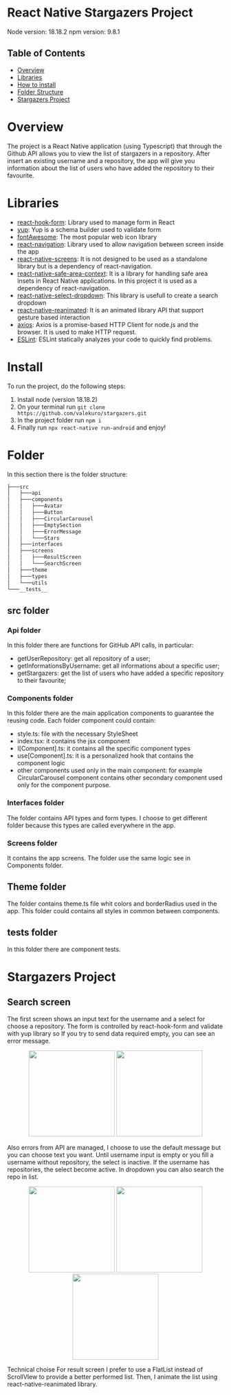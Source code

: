 # React Native Stargazers Project 
Node version: 18.18.2
npm version: 9.8.1

## Table of Contents

- [Overview](#overview)
- [Libraries](#libraries)
- [How to install](#install)
- [Folder Structure](#folder)
- [Stargazers Project](#project)

# Overview
The project is a React Native application (using Typescript) that through the Github API allows you to view the list of stargazers in a repository. After insert an existing username and a repository, the app will give you information about the list of users who have added the repository to their favourite.

# Libraries
* [react-hook-form](https://react-hook-form.com/): Library used to manage form in React
* [yup](https://github.com/jquense/yup): Yup is a schema builder used to validate form
* [fontAwesome](https://fontawesome.com/icons): The most popular web icon library
* [react-navigation](https://reactnavigation.org/): Library used to allow navigation between screen inside the app
* [react-native-screens](https://github.com/software-mansion/react-native-screens): It is not designed to be used as a standalone library but is a dependency of react-navigation.
* [react-native-safe-area-context](https://github.com/th3rdwave/react-native-safe-area-context): It is a library for handling safe area insets in React Native applications. In this project it is used as a dependency of react-navigation.
* [react-native-select-dropdown](https://www.npmjs.com/package/react-native-select-dropdown): This library is usefull to create a search dropdown
* [react-native-reanimated](https://www.npmjs.com/package/react-native-reanimated): It is an animated library API that support gesture based interaction
* [axios](https://axios-http.com/docs/intro): Axios is a promise-based HTTP Client for node.js and the browser. It is used to make HTTP request.
* [ESLint](https://eslint.org/): ESLint statically analyzes your code to quickly find problems.

# Install
To run the project, do the following steps:
1. Install node (version 18.18.2)
2. On your terminal run `git clone https://github.com/valekuro/stargazers.git`
3. In the project folder run `npm i`
4. Finally run `npx react-native run-android` and enjoy!

# Folder
In this section there is the folder structure:

```bash
├───src
│   ├───api
│   ├───components
│   │   ├───Avatar
│   │   ├───Button
│   │   ├───CircularCarousel
│   │   ├───EmptySection
│   │   ├───ErrorMessage
│   │   └───Stars
│   ├───interfaces
│   ├───screens
│   │   ├───ResultScreen
│   │   └───SearchScreen
│   ├───theme
│   ├───types
│   └───utils
└───__tests__
```
## src folder
### Api folder
In this folder there are functions for GitHub API calls, in particular:
* getUserRepository: get all repository of a user;
* getInformationsByUsername: get all informations about a specific user;
* getStargazers: get the list of users who have added a specific repository to their favourite;

### Components folder
In this folder there are the main application components to guarantee the reusing code. Each folder component could contain:
* style.ts: file with the necessary StyleSheet
* index.tsx: it contains the jsx component
* I[Component].ts: it contains all the specific component types
* use[Component].ts: it is a personalized hook that contains the component logic
* other components used only in the main component: for example CircularCarousel component contains other secondary component used only for the component purpose.

### Interfaces folder
The folder contains API types and form types. I choose to get different folder because this types are called everywhere in the app.

### Screens folder
It contains the app screens. The folder use the same logic see in Components folder. 
## Theme folder
The folder contains theme.ts file whit colors and borderRadius used in the app. This folder could contains all styles in common between components.
## __tests__ folder
In this folder there are component tests.

# Stargazers Project
## Search screen
The first screen shows an input text for the username and a select for choose a repository. The form is controlled by react-hook-form and validate with yup library so If you try to send data required empty, you can see an error message.
<p align='center'>
<img src="https://github.com/valekuro/stargazers/blob/main/app_screen/select-block.jpeg?raw=true" width=200 />
<img src="https://github.com/valekuro/stargazers/blob/main/app_screen/hook-form-error.jpeg?raw=true" width=200>
</p>
Also errors from API are managed, I choose to use the default message but you can choose text you want. Until username input is empty or you fill a username without repository, the select is inactive. If the username has repositories, the select become active. In dropdown you can also search the repo in list.
<p align='center'>
<img src="https://github.com/valekuro/stargazers/blob/main/app_screen/api-error.jpeg?raw=true" width=200 />
<img src="https://github.com/valekuro/stargazers/blob/main/app_screen/select-unlock.jpeg?raw=true" width=200>
<img src="https://github.com/valekuro/stargazers/blob/main/app_screen/search-open-select.jpeg?raw=true" width=200>
</p>
Technical choise
For result screen I prefer to use a FlatList instead of ScrollVIew to provide a better performed list. Then, I animate the list using react-native-reanimated library.